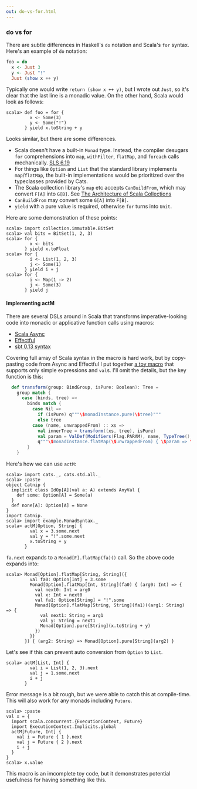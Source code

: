 ```yaml
---
out: do-vs-for.html
---
```


  [SLS_6_19]: http://www.scala-lang.org/files/archive/spec/2.11/06-expressions.html#for-comprehensions-and-for-loops
  [foco]: http://docs.scala-lang.org/overviews/core/architecture-of-scala-collections.html#factoring-out-common-operations
  [ScalaAsync]: https://github.com/scala/async
  [Effectful]: https://github.com/pelotom/effectful
  [BasicDef]: http://www.scala-sbt.org/0.13/tutorial/Basic-Def.html
  [ActMSource]: https://github.com/eed3si9n/herding-cats/blob/day6/src/main/scala/example/MonadSyntax.scala

### do vs for

There are subtle differences in Haskell's `do` notation and Scala's `for` syntax. Here's an example of `do` notation:

```haskell
foo = do
  x <- Just 3
  y <- Just "!"
  Just (show x ++ y)
```

Typically one would write `return (show x ++ y)`, but I wrote out `Just`, so it's clear that the last line is a monadic value. On the other hand, Scala would look as follows:

```console
scala> def foo = for {
         x <- Some(3)
         y <- Some("!")
       } yield x.toString + y
```

Looks similar, but there are some differences.

- Scala doesn't have a built-in `Monad` type. Instead, the compiler desugars `for` comprehensions into `map`, `withFilter`, `flatMap`, and `foreach` calls mechanically. [SLS 6.19][SLS_6_19]
- For things like `Option` and `List` that the standard library implements `map`/`flatMap`, the built-in implementations would be prioritized over the typeclasses provided by Cats.
- The Scala collection library's `map` etc accepts `CanBuildFrom`, which may convert `F[A]` into `G[B]`. See [The Architecture of Scala Collections][foco]
- `CanBuildFrom` may convert some `G[A]` into `F[B]`. 
- `yield` with a pure value is required, otherwise `for` turns into `Unit`.

Here are some demonstration of these points:

```console
scala> import collection.immutable.BitSet
scala> val bits = BitSet(1, 2, 3)
scala> for {
         x <- bits
       } yield x.toFloat
scala> for {
         i <- List(1, 2, 3)
         j <- Some(1)
       } yield i + j
scala> for {
         i <- Map(1 -> 2)
         j <- Some(3)
       } yield j
```

#### Implementing actM

There are several DSLs around in Scala that transforms imperative-looking code
into monadic or applicative function calls using macros:

- [Scala Async][ScalaAsync]
- [Effectful][Effectful]
- [sbt 0.13 syntax][BasicDef]

Covering full array of Scala syntax in the macro is hard work,
but by copy-pasting code from Async and Effectful I put together
[a toy macro][ActMSource] that supports only simple expressions and `val`s.
I'll omit the details, but the key function is this:

```scala
  def transform(group: BindGroup, isPure: Boolean): Tree =
    group match {
      case (binds, tree) =>
        binds match {
          case Nil =>
            if (isPure) q"""\$monadInstance.pure(\$tree)"""
            else tree
          case (name, unwrappedFrom) :: xs =>
            val innerTree = transform((xs, tree), isPure)
            val param = ValDef(Modifiers(Flag.PARAM), name, TypeTree(), EmptyTree)
            q"""\$monadInstance.flatMap(\$unwrappedFrom) { \$param => \$innerTree }"""
        }
    }
```

Here's how we can use `actM`:

```console
scala> import cats._, cats.std.all._
scala> :paste
object Catnip {
  implicit class IdOp[A](val a: A) extends AnyVal {
    def some: Option[A] = Some(a)
  }
  def none[A]: Option[A] = None
}
import Catnip._
scala> import example.MonadSyntax._
scala> actM[Option, String] {
         val x = 3.some.next
         val y = "!".some.next
         x.toString + y
       }
```

`fa.next` expands to a `Monad[F].flatMap(fa)()` call.
So the above code expands into:

```console
scala> Monad[Option].flatMap[String, String]({
         val fa0: Option[Int] = 3.some
         Monad[Option].flatMap[Int, String](fa0) { (arg0: Int) => {
           val next0: Int = arg0
           val x: Int = next0
           val fa1: Option[String] = "!".some
           Monad[Option].flatMap[String, String](fa1)((arg1: String) => {
             val next1: String = arg1
             val y: String = next1
             Monad[Option].pure[String](x.toString + y)
           })
         }}
       }) { (arg2: String) => Monad[Option].pure[String](arg2) }
```

Let's see if this can prevent auto conversion from `Option` to `List`.

```console
scala> actM[List, Int] {
         val i = List(1, 2, 3).next
         val j = 1.some.next
         i + j
       }
```

Error message is a bit rough, but we were able to catch this at compile-time.
This will also work for any monads including `Future`.

```console
scala> :paste
val x = {
  import scala.concurrent.{ExecutionContext, Future}
  import ExecutionContext.Implicits.global
  actM[Future, Int] {
    val i = Future { 1 }.next
    val j = Future { 2 }.next
    i + j
  }
}
scala> x.value
```

This macro is an imcomplete toy code, but it demonstrates potential usefulness for having something like this.
